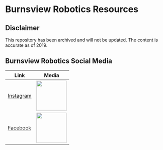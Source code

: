 # Burnsview Robotics Resources

## Disclaimer

This repository has been archived and will not be updated. The content is accurate as of 2019.


## Burnsview Robotics Social Media

| Link | Media |
|------|-------|
|[Instagram](https://www.instagram.com/burnsview_robotics/?hl=en)|<img src="https://upload.wikimedia.org/wikipedia/commons/thumb/e/e7/Instagram_logo_2016.svg/1920px-Instagram_logo_2016.svg.png" length="96" width="96"/>|
|[Facebook](https://www.facebook.com/BurnsviewRobotics/)|<img src="https://upload.wikimedia.org/wikipedia/commons/thumb/c/c2/F_icon.svg/2000px-F_icon.svg.png" width="96" length="96"/>|


